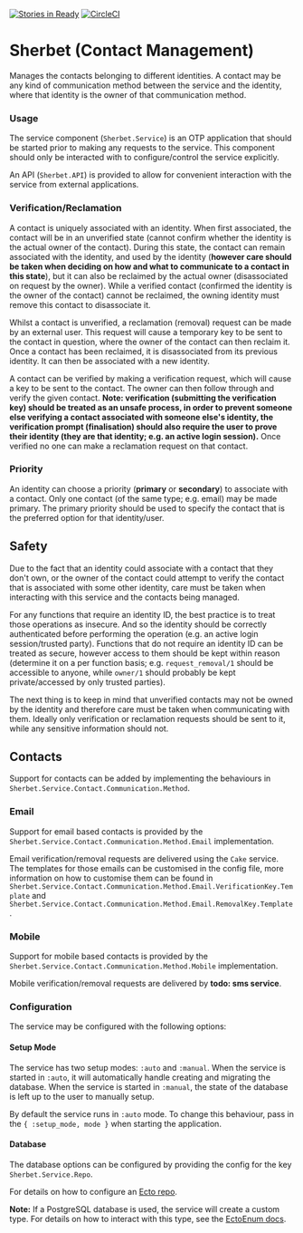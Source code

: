 [![Stories in Ready](https://badge.waffle.io/ZURASTA/sherbet.png?label=ready&title=Ready)](https://waffle.io/ZURASTA/sherbet?utm_source=badge) [![CircleCI](https://circleci.com/gh/ZURASTA/sherbet.svg?style=svg)](https://circleci.com/gh/ZURASTA/sherbet)
# Sherbet (Contact Management)

Manages the contacts belonging to different identities. A contact may be any kind of communication method between the service and the identity, where that identity is the owner of that communication method.


### Usage

The service component (`Sherbet.Service`) is an OTP application that should be started prior to making any requests to the service. This component should only be interacted with to configure/control the service explicitly.

An API (`Sherbet.API`) is provided to allow for convenient interaction with the service from external applications.


### Verification/Reclamation

A contact is uniquely associated with an identity. When first associated, the contact will be in an unverified state (cannot confirm whether the identity is the actual owner of the contact). During this state, the contact can remain associated with the identity, and used by the identity (__however care should be taken when deciding on how and what to communicate to a contact in this state__), but it can also be reclaimed by the actual owner (disassociated on request by the owner). While a verified contact (confirmed the identity is the owner of the contact) cannot be reclaimed, the owning identity must remove this contact to disassociate it.

Whilst a contact is unverified, a reclamation (removal) request can be made by an external user. This request will cause a temporary key to be sent to the contact in question, where the owner of the contact can then reclaim it. Once a contact has been reclaimed, it is disassociated from its previous identity. It can then be associated with a new identity.

A contact can be verified by making a verification request, which will cause a key to be sent to the contact. The owner can then follow through and verify the given contact. __Note: verification (submitting the verification key) should be treated as an unsafe process, in order to prevent someone else verifying a contact associated with someone else's identity, the verification prompt (finalisation) should also require the user to prove their identity (they are that identity; e.g. an active login session).__ Once verified no one can make a reclamation request on that contact.


### Priority

An identity can choose a priority (__primary__ or __secondary__) to associate with a contact. Only one contact (of the same type; e.g. email) may be made primary. The primary priority should be used to specify the contact that is the preferred option for that identity/user.


## Safety

Due to the fact that an identity could associate with a contact that they don't own, or the owner of the contact could attempt to verify the contact that is associated with some other identity, care must be taken when interacting with this service and the contacts being managed.

For any functions that require an identity ID, the best practice is to treat those operations as insecure. And so the identity should be correctly authenticated before performing the operation (e.g. an active login session/trusted party). Functions that do not require an identity ID can be treated as secure, however access to them should be kept within reason (determine it on a per function basis; e.g. `request_removal/1` should be accessible to anyone, while `owner/1` should probably be kept private/accessed by only trusted parties).

The next thing is to keep in mind that unverified contacts may not be owned by the identity and therefore care must be taken when communicating with them. Ideally only verification or reclamation requests should be sent to it, while any sensitive information should not.


Contacts
--------

Support for contacts can be added by implementing the behaviours in `Sherbet.Service.Contact.Communication.Method`.


### Email

Support for email based contacts is provided by the `Sherbet.Service.Contact.Communication.Method.Email` implementation.

Email verification/removal requests are delivered using the `Cake` service. The templates for those emails can be customised in the config file, more information on how to customise them can be found in `Sherbet.Service.Contact.Communication.Method.Email.VerificationKey.Template` and `Sherbet.Service.Contact.Communication.Method.Email.RemovalKey.Template`.


### Mobile

Support for mobile based contacts is provided by the `Sherbet.Service.Contact.Communication.Method.Mobile` implementation.

Mobile verification/removal requests are delivered by __todo: sms service__.


### Configuration

The service may be configured with the following options:

#### Setup Mode

The service has two setup modes: `:auto` and `:manual`. When the service is started in `:auto`, it will automatically handle creating and migrating the database. When the service is started in `:manual`, the state of the database is left up to the user to manually setup.

By default the service runs in `:auto` mode. To change this behaviour, pass in the `{ :setup_mode, mode }` when starting the application.

#### Database

The database options can be configured by providing the config for the key `Sherbet.Service.Repo`.

For details on how to configure an [Ecto repo](https://hexdocs.pm/ecto/Ecto.Repo.html).

__Note:__ If a PostgreSQL database is used, the service will create a custom type. For details on how to interact with this type, see the [EctoEnum docs](http://hexdocs.pm/ecto_enum).
